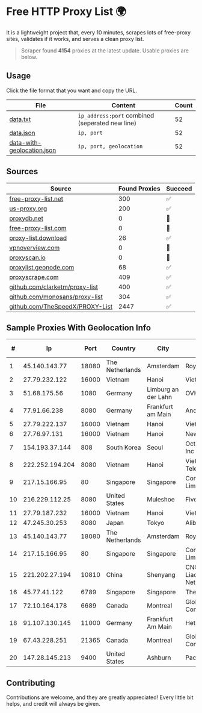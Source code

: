 
# Free HTTP Proxy List 🌍

It is a lightweight project that, every 10 minutes, scrapes lots of free-proxy sites, validates if it works, and serves a clean proxy list.


> Scraper found **4154** proxies at the latest update. Usable proxies are below.

## Usage

Click the file format that you want and copy the URL.


|File|Content|Count|
|----|-------|-----|
|[data.txt](https://raw.githubusercontent.com/themiralay/Proxy-List-World/master/data.txt)|`ip_address:port` combined (seperated new line)|52|
|[data.json](https://raw.githubusercontent.com/themiralay/Proxy-List-World/master/data.json)|`ip, port`|52|
|[data-with-geolocation.json](https://raw.githubusercontent.com/themiralay/Proxy-List-World/master/data-with-geolocation.json)|`ip, port, geolocation`|52|

## Sources

|Source|Found Proxies|Succeed|
|------|-------------|-------|
|[free-proxy-list.net](https://free-proxy-list.net)|300|✅|
|[us-proxy.org](https://www.us-proxy.org)|200|✅|
|[proxydb.net](http://proxydb.net)|0|🚫|
|[free-proxy-list.com](https://free-proxy-list.com/?page=&port=&type%5B%5D=http&type%5B%5D=https&up_time=0&search=Search)|0|🚫|
|[proxy-list.download](https://www.proxy-list.download/HTTP)|26|✅|
|[vpnoverview.com](https://vpnoverview.com/privacy/anonymous-browsing/free-proxy-servers)|0|🚫|
|[proxyscan.io](https://www.proxyscan.io)|0|🚫|
|[proxylist.geonode.com](https://proxylist.geonode.com/api/proxy-list?limit=300&page=1&sort_by=lastChecked&sort_type=desc&protocols=http,https)|68|✅|
|[proxyscrape.com](https://api.proxyscrape.com/v2/?request=displayproxies&protocol=http&timeout=10000&country=all&ssl=all&anonymity=all)|409|✅|
|[github.com/clarketm/proxy-list](https://raw.githubusercontent.com/clarketm/proxy-list/master/proxy-list-raw.txt)|400|✅|
|[github.com/monosans/proxy-list](https://raw.githubusercontent.com/monosans/proxy-list/main/proxies/http.txt)|304|✅|
|[github.com/TheSpeedX/PROXY-List](https://raw.githubusercontent.com/TheSpeedX/PROXY-List/master/http.txt)|2447|✅|


## Sample Proxies With Geolocation Info

|#|Ip|Port|Country|City|Internet Service Provider|
|-|--|----|-------|----|-------------------------|
|1|45.140.143.77|18080|The Netherlands|Amsterdam|RoyaleHosting BV|
|2|27.79.232.122|16000|Vietnam|Hanoi|Viettel Corporation|
|3|51.68.175.56|1080|Germany|Limburg an der Lahn|OVH SAS|
|4|77.91.66.238|8080|Germany|Frankfurt am Main|Andrii Hrosh|
|5|27.79.222.137|16000|Vietnam|Hanoi|Viettel Corporation|
|6|27.76.97.131|16000|Vietnam|Hanoi|Newass2011xDSLHCMC|
|7|154.193.37.144|808|South Korea|Seoul|Octopus Web Solution Inc|
|8|222.252.194.204|8080|Vietnam|Hanoi|VietNam Post and Telecom Corporation|
|9|217.15.166.95|80|Singapore|Singapore|Contabo Asia Private Limited|
|10|216.229.112.25|8080|United States|Muleshoe|Five Area Systems, LLC|
|11|27.79.187.232|16000|Vietnam|Hanoi|Viettel Corporation|
|12|47.245.30.253|8080|Japan|Tokyo|Alibaba Cloud LLC|
|13|45.140.143.77|18080|The Netherlands|Amsterdam|RoyaleHosting BV|
|14|217.15.166.95|80|Singapore|Singapore|Contabo Asia Private Limited|
|15|221.202.27.194|10810|China|Shenyang|CNC Group CHINA169 Liaoning Province Network|
|16|45.77.41.122|6789|Singapore|Singapore|The Constant Company|
|17|72.10.164.178|6689|Canada|Montreal|GloboTech Communications|
|18|91.107.130.145|11000|Germany|Frankfurt Am Main|Hetzner Online AG|
|19|67.43.228.251|21365|Canada|Montreal|GloboTech Communications|
|20|147.28.145.213|9400|United States|Ashburn|Packet Host, Inc.|



## Contributing

Contributions are welcome, and they are greatly appreciated! Every
little bit helps, and credit will always be given.

